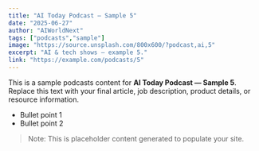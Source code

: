 ```yaml
---
title: "AI Today Podcast — Sample 5"
date: "2025-06-27"
author: "AIWorldNext"
tags: ["podcasts","sample"]
image: "https://source.unsplash.com/800x600/?podcast,ai,5"
excerpt: "AI & tech shows — example 5."
link: "https://example.com/podcasts/5"
---
```


This is a sample podcasts content for **AI Today Podcast — Sample 5**. Replace this text with your final article, job description, product details, or resource information.

- Bullet point 1
- Bullet point 2

> Note: This is placeholder content generated to populate your site.
